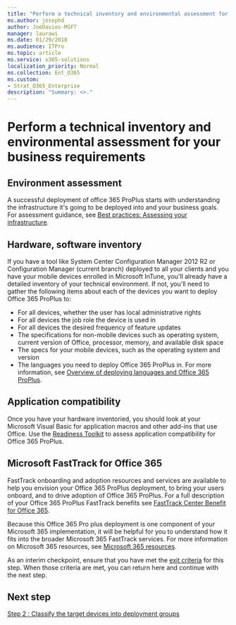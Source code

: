 ```yaml
---
title: "Perform a technical inventory and environmental assessment for your business requirements"
ms.author: josephd
author: JoeDavies-MSFT
manager: laurawi
ms.date: 01/29/2018
ms.audience: ITPro
ms.topic: article
ms.service: o365-solutions
localization_priority: Normal
ms.collection: Ent_O365
ms.custom:
- Strat_O365_Enterprise
description: "Summary: <>."
---
```


# Perform a technical inventory and environmental assessment for your business requirements

## Environment assessment

A successful deployment of office 365 ProPlus starts with understanding the infrastructure it's going to be deployed into and your business goals. For assessment guidance, see [Best practices: Assessing your infrastructure](https://docs.microsoft.com/DeployOffice/best-practices/best-practices-assessing-your-infrastructure).

## Hardware, software inventory 

If you have a tool like System Center Configuration Manager 2012 R2 or Configuration Manager (current branch) deployed to all your clients and you have your mobile devices enrolled in Microsoft InTune, you'll already have a detailed inventory of your technical environment. If not, you'll need to gather the following items about each of the devices you want to deploy Office 365 ProPlus to:

- For all devices, whether the user has local administrative rights
- For all devices the job role the device is used in
- For all devices the desired frequency of feature updates
- The specifications for non-mobile devices such as operating system, current version of Office, processor, memory, and available disk space
- The specs for your mobile devices, such as the operating system and version
- The languages you need to deploy Office 365 ProPlus in. For more information, see [Overview of deploying languages and Office 365 ProPlus](https://docs.microsoft.com/DeployOffice/overview-of-deploying-languages-in-office-365-proplus). 

## Application compatibility

Once you have your hardware inventoried, you should look at your Microsoft Visual Basic for application macros and other add-ins that use Office. Use the [Readiness Toolkit](https://docs.microsoft.com/DeployOffice/use-the-readiness-toolkit-to-assess-application-compatibility-for-office-365-pro) to assess application compatibility for Office 365 ProPlus.

## Microsoft FastTrack for Office 365

FastTrack onboarding and adoption resources and services are available to help you envision your Office 365 ProPlus deployment, to bring your users onboard, and to drive adoption of Office 365 ProPlus. For a full description of your Office 365 ProPlus FastTrack benefits see [FastTrack Center Benefit for Office 365](https://technet.microsoft.com/library/dn783224.aspx).

Because this Office 365 Pro plus deployment is one component of your Microsoft 365 implementation, it will be helpful for you to understand how it fits into the broader Microsoft 365 FastTrack services. For more information on Microsoft 365 resources, see [Microsoft 365 resources](https://fasttrack.microsoft.com/microsoft365/resources?view=office365). 

As an interim checkpoint, ensure that you have met the 
[exit criteria](office365proplus-exit-criteria.md) for this step. When those criteria are met, you can return here and continue with the next step.

## Next step

[Step 2 : Classify the target devices into deployment groups](office365proplus-classify-target-devices-deployment-groups.md)